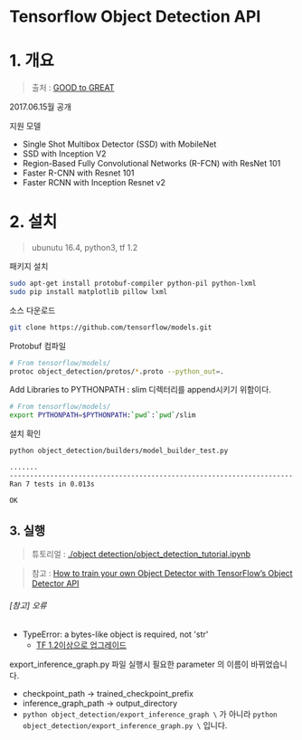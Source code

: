 # Tensorflow Object Detection API 

# 1. 개요
> 출처 : [GOOD to GREAT](http://goodtogreate.tistory.com/entry/Tensorflow-Object-Detection-API-SSD-FasterRCNN)


2017.06.15월 공개 

지원 모델 
- Single Shot Multibox Detector (SSD) with MobileNet
- SSD with Inception V2
- Region-Based Fully Convolutional Networks (R-FCN) with ResNet 101
- Faster R-CNN with Resnet 101
- Faster RCNN with Inception Resnet v2

# 2. 설치 

>ubunutu 16.4, python3, tf 1.2

패키지 설치 
```bash
sudo apt-get install protobuf-compiler python-pil python-lxml 
sudo pip install matplotlib pillow lxml 

```

소스 다운로드 
```bash 
git clone https://github.com/tensorflow/models.git
```

Protobuf 컴파일 
```bash
# From tensorflow/models/
protoc object_detection/protos/*.proto --python_out=.
```

Add Libraries to PYTHONPATH : slim 디렉터리를 append시키기 위함이다.
```bash
# From tensorflow/models/
export PYTHONPATH=$PYTHONPATH:`pwd`:`pwd`/slim
```

설치 확인 
```bash 
python object_detection/builders/model_builder_test.py

.......
----------------------------------------------------------------------
Ran 7 tests in 0.013s

OK
```

## 3. 실행 

> 튜토리얼 : [./object detection/object_detection_tutorial.ipynb](https://github.com/tensorflow/models/blob/master/object_detection/object_detection_tutorial.ipynb)

> 참고 : [How to train your own Object Detector with TensorFlow’s Object Detector API](https://medium.com/towards-data-science/how-to-train-your-own-object-detector-with-tensorflows-object-detector-api-bec72ecfe1d9)



###### [참고] 오류 

- TypeError: a bytes-like object is required, not 'str'
    - [TF 1.2이상으로 업그레이드](https://github.com/datitran/Object-Detector-App/issues/2)

export_inference_graph.py 파일 실행시 필요한 parameter 의 이름이 바뀌었습니다. 
- checkpoint_path -> trained_checkpoint_prefix 
- inference_graph_path -> output_directory 
- `python object_detection/export_inference_graph \` 가 아니라 `python object_detection/export_inference_graph.py \` 입니다.


